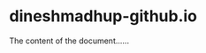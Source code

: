 # dineshmadhup-github.io

<html>
<head>
<title>Title of the document</title>
</head>

<body>
The content of the document......
</body>

</html>
